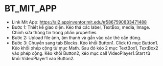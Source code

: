 # BT_MIT_APP
- Link Mit App: https://ai2.appinventor.mit.edu/#5867590833471488
- Bước 1: Thiết kế giao diện. Kéo thả các label, TextBox, media, Image. Chỉnh sửa thông tin trong phần properties
- Bước 2: Upload file ảnh, âm thanh và gắn vào các thẻ cần dùng.
- Bước 3: Chuyển sang tab Blocks. Kéo khối Button1. Click từ mục Button1. Kéo khối phép cộng từ mục Math. Sau đó kéo 2 mục TextBox1, TextBox2 vào phép cộng. Kéo khối Button2, kéo mục call VideoPlayer1.Start từ khối VideoPlayer1 vào Button2.
